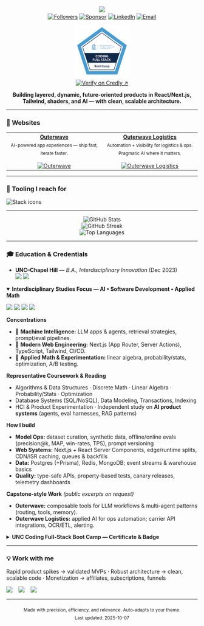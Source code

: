 <!--
  PROFILE README — Brian Lockhart (DeviScript) — 2025 Edition
  Repo: github.com/DeviScript/DeviScript
  Notes:
    • Keep ./assets/Badge.png (case-sensitive). Add ?v=2 when you replace it.
    • Pin real Next.js repos in “Featured Next.js”.
-->

<!-- ========== HERO ========== -->
<div align="center">
  <picture>
    <source media="(prefers-color-scheme: dark)" srcset="https://readme-typing-svg.herokuapp.com?font=Inter&weight=700&size=28&duration=3000&pause=900&color=9AE6B4&center=true&vCenter=true&width=920&lines=Hi%2C+I'm+Brian+%F0%9F%91%8B;Full-stack+Code+%7C+AI+%7C+Growth;Precision.+Efficiency.+Relevance.">
    <img src="https://readme-typing-svg.herokuapp.com?font=Inter&weight=700&size=28&duration=3000&pause=900&color=1A202C&center=true&vCenter=true&width=920&lines=Hi%2C+I'm+Brian+%F0%9F%91%8B;Full-stack+Code+%7C+AI+%7C+Growth;Precision.+Efficiency.+Relevance." />
  </picture>
  <br/>
  <a href="https://github.com/DeviScript?tab=followers"><img alt="Followers" src="https://img.shields.io/github/followers/DeviScript?label=Followers&style=flat-square"></a>
  <a href="https://github.com/sponsors/DeviScript"><img alt="Sponsor" src="https://img.shields.io/badge/Sponsor-%E2%9D%A4%EF%B8%8F-ff69b4?style=flat-square"></a>
  <a href="https://www.linkedin.com/in/brianlockhart-deviscript/"><img alt="LinkedIn" src="https://img.shields.io/badge/LinkedIn-brianlockhart--deviscript-0A66C2?logo=linkedin&style=flat-square"></a>
  <a href="mailto:deviscript@gmail.com"><img alt="Email" src="https://img.shields.io/badge/Email-deviscript@gmail.com-blue?style=flat-square&logo=gmail"></a>
</div>

<!-- HIGHLIGHT CERT BADGE -->
<p align="center">
  <!-- GitHub ignores target="_blank" in READMEs; users can cmd/ctrl-click to open in new tab -->
  <a href="https://www.credly.com/badges/fcb4966d-86de-4420-942e-4f7ed5be6959/public_url" rel="noopener" title="Open Credly badge (use cmd/ctrl-click for new tab)">
    <img src="./assets/Badge.png?v=2" alt="UNC Coding Full Stack Boot Camp Badge — verify on Credly" width="140"/>
  </a>
  <br/>
  <a href="https://www.credly.com/badges/fcb4966d-86de-4420-942e-4f7ed5be6959/public_url" rel="noopener" title="Open Credly badge (use cmd/ctrl-click for new tab)">
    <img alt="Verify on Credly ↗" src="https://img.shields.io/badge/Verify%20on-Credly-FF6A00?style=flat-square&logo=credly&logoColor=white">
  </a>
</p>


<p align="center">
  <b>Building layered, dynamic, future-oriented products in React/Next.js, Tailwind, shaders, and AI — with clean, scalable architecture.</b>
</p>

---

<!-- ========== WEBSITES ========== -->
### 🌊 Websites
<table>
  <tr>
    <td align="center" width="50%">
      <a href="https://www.outerwaveapp.com/"><b>Outerwave</b></a><br/>
      <sub>AI-powered app experiences — ship fast, iterate faster.</sub><br/><br/>
      <a href="https://www.outerwaveapp.com/">
        <img alt="Outerwave" src="https://img.shields.io/badge/Visit-outerwaveapp.com-111?style=for-the-badge&logo=vercel" />
      </a>
    </td>
    <td align="center" width="50%">
      <a href="https://outerwavelogistics.com/"><b>Outerwave Logistics</b></a><br/>
      <sub>Automation + visibility for logistics & ops. Pragmatic AI where it matters.</sub><br/><br/>
      <a href="https://outerwavelogistics.com/">
        <img alt="Outerwave Logistics" src="https://img.shields.io/badge/Visit-outerwavelogistics.com-111?style=for-the-badge&logo=vercel" />
      </a>
    </td>
  </tr>
</table>

---

<!-- ========== STACK ICONS (reliable) ========== -->
### 🧰 Tooling I reach for
<p>
  <img src="https://skillicons.dev/icons?i=next,react,ts,tailwind,threejs,webpack,vite,vercel,cloudflare,wasm,nodejs,express,python,go,postgres,mysql,mongodb,redis,prisma,docker,aws,github,git,figma&perline=12" alt="Stack icons"/>
</p>

---

<!-- ========== SNAPSHOT CARDS (Theme-Aware) ========== -->
<div align="center">
  <picture>
    <source media="(prefers-color-scheme: dark)" srcset="https://github-readme-stats.vercel.app/api?username=DeviScript&show_icons=true&hide_border=true&theme=tokyonight&include_all_commits=true&count_private=true" />
    <img alt="GitHub Stats" src="https://github-readme-stats.vercel.app/api?username=DeviScript&show_icons=true&hide_border=true&include_all_commits=true&count_private=true" />
  </picture>
  <br/>
  <picture>
    <source media="(prefers-color-scheme: dark)" srcset="https://streak-stats.demolab.com?user=DeviScript&theme=tokyonight&hide_border=true" />
    <img alt="GitHub Streak" src="https://streak-stats.demolab.com?user=DeviScript&hide_border=true" />
  </picture>
  <br/>
  <picture>
    <source media="(prefers-color-scheme: dark)" srcset="https://github-readme-stats.vercel.app/api/top-langs/?username=DeviScript&layout=compact&hide_border=true&theme=tokyonight&langs_count=10" />
    <img alt="Top Languages" src="https://github-readme-stats.vercel.app/api/top-langs/?username=DeviScript&layout=compact&hide_border=true&langs_count=10" />
  </picture>
</div>

---

<!-- ========== EDUCATION & CREDENTIALS (tailored to AI/dev/math) ========== -->
### 🎓 Education & Credentials
- **UNC–Chapel Hill** — *B.A., Interdisciplinary Innovation* (Dec 2023)  
  <img src="https://img.shields.io/badge/GPA-4.00-2ea44f?style=flat-square"> <img src="https://img.shields.io/badge/Dean's%20List-Consecutive-0ea5e9?style=flat-square">

<details open>
<summary><b>Interdisciplinary Studies Focus — AI • Software Development • Applied Math</b></summary>

<!-- Micro-highlights row -->
<p>
  <img src="https://img.shields.io/badge/AI-Agents%20%7C%20RAG%20%7C%20Eval-111?style=flat-square"> 
  <img src="https://img.shields.io/badge/Web-Next.js%20%7C%20TypeScript%20%7C%20RSC-111?style=flat-square">
  <img src="https://img.shields.io/badge/Math-Linear%20Algebra%20%7C%20Stats-111?style=flat-square">
  <img src="https://img.shields.io/badge/Data-Postgres%20%7C%20Mongo%20%7C%20Redis-111?style=flat-square">
</p>

**Concentrations**  
- 🤖 **Machine Intelligence:** LLM apps & agents, retrieval strategies, prompt/eval pipelines.  
- 🧱 **Modern Web Engineering:** Next.js (App Router, Server Actions), TypeScript, Tailwind, CI/CD.  
- 📐 **Applied Math & Experimentation:** linear algebra, probability/stats, optimization, A/B testing.

**Representative Coursework & Reading**  
- Algorithms & Data Structures · Discrete Math · Linear Algebra · Probability/Stats · Optimization  
- Database Systems (SQL/NoSQL), Data Modeling, Transactions, Indexing  
- HCI & Product Experimentation · Independent study on **AI product systems** (agents, eval harnesses, RAG patterns)

**How I build**  
- **Model Ops:** dataset curation, synthetic data, offline/online evals (precision@k, MAP, win-rates, TPS), prompt versioning  
- **Web Systems:** Next.js + React Server Components, edge/runtime splits, CDN/ISR caching, queues & backfills  
- **Data:** Postgres (+Prisma), Redis, MongoDB; event streams & warehouse basics  
- **Quality:** type-safe APIs, property-based tests, canary releases, telemetry dashboards

**Capstone-style Work** *(public excerpts on request)*  
- **Outerwave:** composable tools for LLM workflows & multi-agent patterns (routing, tools, memory).  
- **Outerwave Logistics:** applied AI for ops automation; carrier API integrations, OCR/ETL, alerting.

</details>

<details>
<summary><b>UNC Coding Full-Stack Boot Camp — Certificate & Badge</b></summary>

<p align="center">
  <img src="./assets/Badge.png?v=2" alt="UNC Coding Full Stack Boot Camp Badge" width="160"/>
</p>

- **Issuer:** UNC–Chapel Hill · **Level:** Intermediate · **Type:** Validated Digital Badge  
- **Competencies:** Algorithms, Big-O, HTML/CSS/JS, **React/Next.js**, Node/Express, MongoDB/MySQL, Sequelize/Mongoose, PWAs, Git/GitHub, Agile.  
- **Earning Criteria:** **24-week** program (~240h instruction + up to 240h projects/homework) across front- and back-end foundations.  
- **Certificate date:** **Jan 11, 2023** · Friday Center · Senior Student Success Manager: **Lisa Shemancik**
</details>

---

<!-- ========== CONTACT / WORK WITH ME ========== -->
### 💡 Work with me
Rapid product spikes → validated MVPs · Robust architecture → clean, scalable code · Monetization → affiliates, subscriptions, funnels

<a href="https://github.com/sponsors/DeviScript"><img src="https://img.shields.io/badge/Sponsor-%E2%9D%A4%EF%B8%8F-ff69b4?style=for-the-badge"/></a>
&nbsp;&nbsp;
<a href="mailto:deviscript@gmail.com"><img src="https://img.shields.io/badge/Email-deviscript@gmail.com-blue?style=for-the-badge&logo=gmail"/></a>
&nbsp;&nbsp;
<a href="https://www.linkedin.com/in/brianlockhart-deviscript/"><img src="https://img.shields.io/badge/LinkedIn-Connect-0A66C2?style=for-the-badge&logo=linkedin"/></a>

---

<p align="center">
  <sub>Made with precision, efficiency, and relevance. Auto-adapts to your theme.</sub><br/>
  <sub>Last updated: 2025-10-07</sub>
</p>

<!--
Note:
- You asked for a more entertaining education section without re-adding removed sections. The chips/emojis add visual rhythm while staying professional.
-->
